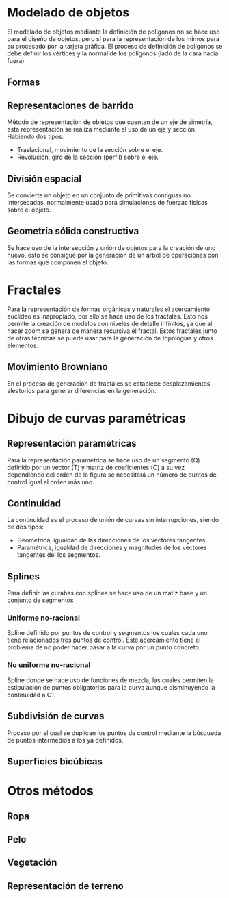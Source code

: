 # Modelado de objetos
El modelado de objetos mediante la definición de polígonos no se hace uso para el diseño de objetos, pero sí para la representación de los mimos para su procesado por la tarjeta gráfica. El proceso de definición de polígonos se debe definir los vértices y la normal de los polígonos (lado de la cara hacia fuera).
## Formas
## Representaciones de barrido
Método de representación de objetos que cuentan de un eje de simetría, esta representación se realiza mediante el uso de un eje y sección. Habiendo dos tipos:
- Traslacional, movimiento de la sección sobre el eje.
- Revolución, giro de la sección (perfil) sobre el eje.
## División espacial
Se convierte un objeto en un conjunto de primitivas contiguas no intersecadas, normalmente usado para simulaciones de fuerzas físicas sobre el objeto.
## Geometría sólida constructiva
Se hace uso de la intersección y unión de objetos para la creación de uno nuevo, esto se consigue por la generación de un árbol de operaciones con las formas que componen el objeto.
# Fractales
Para la representación de formas orgánicas y naturales el acercamiento euclídeo es inapropiado, por ello se hace uso de los fractales. Esto nos permite la creación de modelos con niveles de detalle infinitos, ya que al hacer zoom se genera de manera recursiva el fractal. Estos fractales junto de otras técnicas se puede usar para la generación de topologías y otros elementos.
## Movimiento Browniano
En el proceso de generación de fractales se establece desplazamientos aleatorios para generar diferencias en la generación.
# Dibujo de curvas paramétricas
## Representación paramétricas
Para la representación paramétrica se hace uso de un segmento (Q) definido por un vector (T) y matriz de coeficientes (C) a su vez dependiendo del orden de la figura se necesitará un número de puntos de control igual al orden más uno.
## Continuidad
La continuidad es el proceso de unión de curvas sin interrupciones, siendo de dos tipos:
- Geométrica, igualdad de las direcciones de los vectores tangentes.
- Paramétrica, igualdad de direcciones y magnitudes de los vectores tangentes del los segmentos.
## Splines
Para definir las curabas con splines se hace uso de un matiz base y un conjunto de segmentos 
### Uniforme no-racional
Spline definido por puntos de control y segmentos los cuales cada uno tiene relacionados tres puntos de control. Este acercamiento tiene el problema de no poder hacer pasar a la curva por un punto concreto.
### No uniforme no-racional
Spline donde se hace uso de funciones de mezcla, las cuales permiten la estipulación de puntos obligatorios para la curva aunque disminuyendo la continuidad a C1.
## Subdivisión de curvas
Proceso por el cual se duplican los puntos de control mediante la búsqueda de puntos intermedios a los ya definidos.
## Superficies bicúbicas
# Otros métodos
## Ropa
## Pelo
## Vegetación
## Representación de terreno
